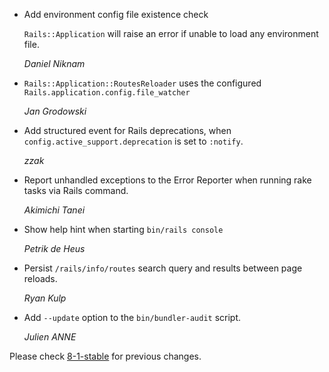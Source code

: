 *   Add environment config file existence check

    `Rails::Application` will raise an error if unable to load any environment file.

    *Daniel Niknam*

*   `Rails::Application::RoutesReloader` uses the configured `Rails.application.config.file_watcher`

    *Jan Grodowski*

*   Add structured event for Rails deprecations, when `config.active_support.deprecation` is set to `:notify`.

    *zzak*

*   Report unhandled exceptions to the Error Reporter when running rake tasks via Rails command.

    *Akimichi Tanei*

*   Show help hint when starting `bin/rails console`

    *Petrik de Heus*

*   Persist `/rails/info/routes` search query and results between page reloads.

    *Ryan Kulp*

*   Add `--update` option to the `bin/bundler-audit` script.

    *Julien ANNE*

Please check [8-1-stable](https://github.com/rails/rails/blob/8-1-stable/railties/CHANGELOG.md) for previous changes.
